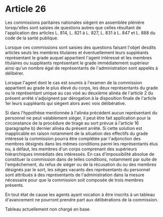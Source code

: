 # Article 26

Les commissions paritaires nationales siègent en assemblée plénière lorsqu'elles sont saisies de questions autres que celles résultant de l'application des articles L. 814, L. 821 à L. 827, L. 831 à L. 847 et L. 888 du code de la santé publique.

Lorsque ces commissions sont saisies des questions faisant l'objet desdits articles seuls les membres titulaires et éventuellement leurs suppléants représentant le grade auquel appartient l'agent intéressé et les membres titulaires ou suppléants représentant le grade immédiatement supérieur ainsi qu'un nombre égal de représentants de l'administration sont appelés à délibérer.

Lorsque l'agent dont le cas est soumis à l'examen de la commission appartient au grade le plus élevé du corps, les deux représentants du grade ou le représentant unique au cas visé au deuxième alinéa de l'article 2 du présent arrêté s'adjoignent par dérogation à la disposition finale de l'article 1er leurs suppléants qui siègent alors avec voix délibérative.

Si dans l'hypothèse mentionnée à l'alinéa précédent aucun représentant du personnel ne peut valablement siéger, il peut être fait application pour la circonstance de la procédure de tirage au sort prévue à l'article 16 (paragraphe b) dernier alinéa du présent arrêté. Si cette solution est inapplicable en raison notamment de la situation des effectifs du grade intéressé la commission pourra être complétée par l'adjonction des membres désignés dans les mêmes conditions parmi les représentants élus ou, à défaut, les membres d'un corps comprenant des supérieurs hiérarchiques immédiats des intéressés. En cas d'impossibilité absolue de constituer la commission dans de telles conditions, notamment par suite de l'empêchement, du refus de siéger ou de la récusation du ou des membres désignés par le sort, les sièges vacants des représentants du personnel sont attribués à des représentants de l'administration dans la mesure nécessaire pour que la commission soit composée de trois membres présents.

En tout état de cause les agents ayant vocation à être inscrits à un tableau d'avancement ne pourront prendre part aux délibérations de la commission.

Tableau actuellement non chargé en base.

